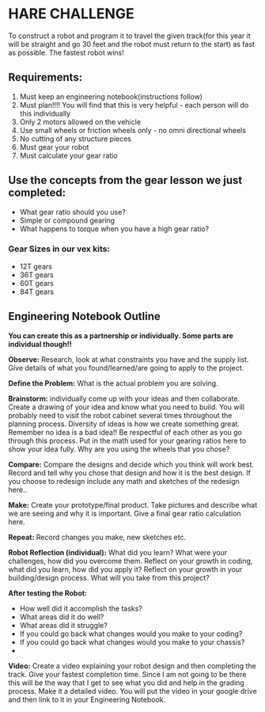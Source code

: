 # HARE CHALLENGE

To construct a robot and program it to travel the given track(for this year it will be straight and go 30 feet and the robot must return to the start) as fast as possible. The fastest robot wins!


## Requirements:
1. Must keep an engineering notebook(instructions follow)
2. Must plan!!!! You will find that this is very helpful - each person will do this individually
3. Only 2 motors allowed on the vehicle
4. Use small wheels or friction wheels only - no omni directional wheels
5. No cutting of any structure pieces
6. Must gear your robot
7. Must calculate your gear ratio
 

## Use the concepts from the gear lesson we just completed:
- What gear ratio should you use? 
- Simple or compound gearing
- What happens to torque when you have a high gear ratio?  


### Gear Sizes in our vex kits:
- 12T gears
- 36T gears
- 60T gears
- 84T gears

## Engineering Notebook Outline

**You can create this as a partnership or individually. Some parts are individual though!!**

**Observe:** Research, look at what constraints you have and the supply list. Give details of what you found/learned/are going to apply to the project.

**Define the Problem:** What is the actual problem you are solving.

**Brainstorm:** individually come up with your ideas and then collaborate. Create a drawing of your idea and know what you need to build. You will probably need to visit the robot cabinet several times throughout the planning process. Diversity of ideas is how we create something great. Remember no idea is a bad idea!! Be respectful of each other as you go through this process. Put in the math used for your gearing ratios here to show your idea fully. Why are you using the wheels that you chose?

**Compare:** Compare the designs and decide which you think will work best. Record and tell why you chose that design and how it is the best design. If you choose to redesign include any math and sketches of the redesign here..

**Make:** Create your prototype/final product. Take pictures and describe what we are seeing and why it is important. Give a final gear ratio calculation here.

**Repeat:** Record changes you make, new sketches etc. 

**Robot Reflection (individual):** What did you learn? What were your challenges, how did you overcome them. Reflect on your growth in coding, what did you learn, how did you apply it? Reflect on your growth in your building/design process. What will you take from this project?

**After testing the Robot:**
- How well did it accomplish the tasks?
- What areas did it do well?
- What areas did it struggle?
- If you could go back what changes would you make to your coding?
- If you could go back what changes would you make to your chassis?
- 
**Video:** Create a video explaining your robot design and then completing the track. Give your fastest completion time. Since I am not going to be there this will be the way that I get to see what you did and help in the grading process. Make it a detailed video. You will put the video in your google drive and then link to it in your Engineering Notebook.

 
